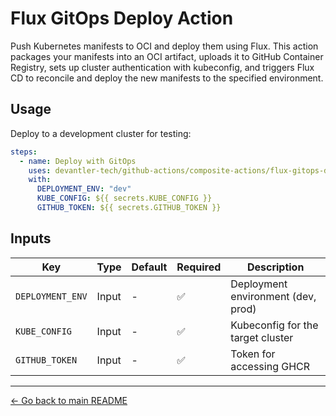 # Flux GitOps Deploy Action

Push Kubernetes manifests to OCI and deploy them using Flux. This action packages your manifests into an OCI artifact, uploads it to GitHub Container Registry, sets up cluster authentication with kubeconfig, and triggers Flux CD to reconcile and deploy the new manifests to the specified environment.

## Usage

Deploy to a development cluster for testing:

```yaml
steps:
  - name: Deploy with GitOps
    uses: devantler-tech/github-actions/composite-actions/flux-gitops-deploy-action@{ref} # ref
    with:
      DEPLOYMENT_ENV: "dev"
      KUBE_CONFIG: ${{ secrets.KUBE_CONFIG }}
      GITHUB_TOKEN: ${{ secrets.GITHUB_TOKEN }}
```

## Inputs

| Key              | Type  | Default | Required | Description                        |
| ---------------- | ----- | ------- | -------- | ---------------------------------- |
| `DEPLOYMENT_ENV` | Input | -       | ✅        | Deployment environment (dev, prod) |
| `KUBE_CONFIG`    | Input | -       | ✅        | Kubeconfig for the target cluster  |
| `GITHUB_TOKEN`    | Input | -       | ✅         | Token for accessing GHCR            |

---

[← Go back to main README](../../README.md#composite-actions)
